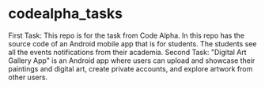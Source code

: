 # codealpha_tasks
First Task:
This repo is for the task from Code Alpha. In this repo has the source code of an Android mobile app that is for students. The students see all the events notifications from their academia.
Second Task:
"Digital Art Gallery App" is an Android app where users can upload and showcase their paintings and digital art, create private accounts, and explore artwork from other users.
